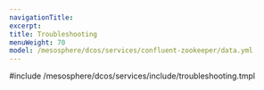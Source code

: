 ```yaml
---
navigationTitle:
excerpt:
title: Troubleshooting
menuWeight: 70
model: /mesosphere/dcos/services/confluent-zookeeper/data.yml
---
```


#include /mesosphere/dcos/services/include/troubleshooting.tmpl
